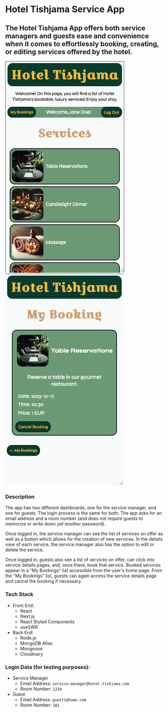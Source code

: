 # Hotel Tishjama Service App

## The Hotel Tishjama App offers both service managers and guests ease and convenience when it comes to effortlessly booking, creating, or editing services offered by the hotel.

![HotelTishjama_screenshot1](/images/HotelTishjama_screenshot1.png) ![HotelTishjama_screenshot2](/images/HotelTishjama_screenshot2.png)

### Description

The app has two different dashboards, one for the service manager, and one for guests. The login process is the same for both: The app asks for an email address and a room number (and does not require guests to memorize or write down _yet another_ password).

Once logged in, the service manager can see the list of services on offer as well as a button which allows for the creation of new services. In the details view of each service, the service manager also has the option to edit or delete the service.

Once logged in, guests also see a list of services on offer, can click into service details pages, and, once there, book that service. Booked services appear in a "My Bookings" list accessible from the user's home page. From the "My Bookings" list, guests can again access the service details page and cancel the booking if necessary.

### Tech Stack

- Front End:
  - React
  - Next.js
  - React Styled Components
  - useSWR
- Back End:
  - Node.js
  - MongoDB Atlas
  - Mongoose
  - Cloudinary

### Login Data (for testing purposes):

- Service Manager
  - Email Address: `service-manager@hotel-tishjama.com`
  - Room Number: `1234`
- Guest
  - Email Address: `guest1@home.com`
  - Room Number: `101`
